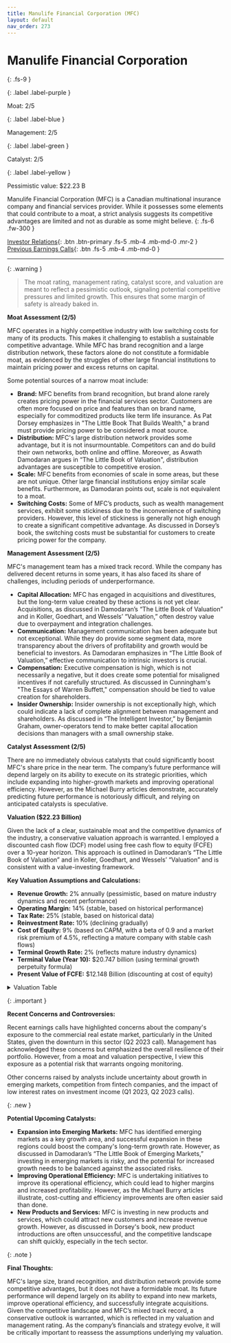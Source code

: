 ```yaml
---
title: Manulife Financial Corporation (MFC)
layout: default
nav_order: 273
---
```


# Manulife Financial Corporation
{: .fs-9 }

{: .label .label-purple }

Moat: 2/5

{: .label .label-blue }

Management: 2/5

{: .label .label-green }

Catalyst: 2/5

{: .label .label-yellow }

Pessimistic value: $22.23 B

Manulife Financial Corporation (MFC) is a Canadian multinational insurance company and financial services provider.  While it possesses some elements that could contribute to a moat, a strict analysis suggests its competitive advantages are limited and not as durable as some might believe.
{: .fs-6 .fw-300 }

[Investor Relations](https://www.google.com/search?q=MFC+investor+relations){: .btn .btn-primary .fs-5 .mb-4 .mb-md-0 .mr-2 }
[Previous Earnings Calls](https://discountingcashflows.com/company/MFC/transcripts/){: .btn .fs-5 .mb-4 .mb-md-0 }

---

{: .warning } 
>The moat rating, management rating, catalyst score, and valuation are meant to reflect a pessimistic outlook, signaling potential competitive pressures and limited growth. This ensures that some margin of safety is already baked in.


**Moat Assessment (2/5)**

MFC operates in a highly competitive industry with low switching costs for many of its products.  This makes it challenging to establish a sustainable competitive advantage.  While MFC has brand recognition and a large distribution network, these factors alone do not constitute a formidable moat, as evidenced by the struggles of other large financial institutions to maintain pricing power and excess returns on capital.

Some potential sources of a narrow moat include:

* **Brand:**  MFC benefits from brand recognition, but brand alone rarely creates pricing power in the financial services sector.  Customers are often more focused on price and features than on brand name, especially for commoditized products like term life insurance.  As Pat Dorsey emphasizes in "The Little Book That Builds Wealth," a brand must provide pricing power to be considered a moat source.
* **Distribution:** MFC's large distribution network provides some advantage, but it is not insurmountable. Competitors can and do build their own networks, both online and offline. Moreover, as Aswath Damodaran argues in “The Little Book of Valuation", distribution advantages are susceptible to competitive erosion.
* **Scale:**  MFC benefits from economies of scale in some areas, but these are not unique.  Other large financial institutions enjoy similar scale benefits.  Furthermore, as Damodaran points out, scale is not equivalent to a moat.
* **Switching Costs:** Some of MFC’s products, such as wealth management services, exhibit some stickiness due to the inconvenience of switching providers.  However, this level of stickiness is generally not high enough to create a significant competitive advantage. As discussed in Dorsey’s book, the switching costs must be substantial for customers to create pricing power for the company.

**Management Assessment (2/5)**

MFC's management team has a mixed track record. While the company has delivered decent returns in some years, it has also faced its share of challenges, including periods of underperformance.

* **Capital Allocation:**  MFC has engaged in acquisitions and divestitures, but the long-term value created by these actions is not yet clear.  Acquisitions, as discussed in Damodaran’s “The Little Book of Valuation” and in Koller, Goedhart, and Wessels’ “Valuation,” often destroy value due to overpayment and integration challenges.
* **Communication:**  Management communication has been adequate but not exceptional.  While they do provide some segment data, more transparency about the drivers of profitability and growth would be beneficial to investors.  As Damodaran emphasizes in “The Little Book of Valuation,” effective communication to intrinsic investors is crucial. 
* **Compensation:**  Executive compensation is high, which is not necessarily a negative, but it does create some potential for misaligned incentives if not carefully structured. As discussed in Cunningham's "The Essays of Warren Buffett,"  compensation should be tied to value creation for shareholders.
* **Insider Ownership:**  Insider ownership is not exceptionally high, which could indicate a lack of complete alignment between management and shareholders.  As discussed in “The Intelligent Investor,” by Benjamin Graham, owner-operators tend to make better capital allocation decisions than managers with a small ownership stake.

**Catalyst Assessment (2/5)**

There are no immediately obvious catalysts that could significantly boost MFC's share price in the near term.  The company’s future performance will depend largely on its ability to execute on its strategic priorities, which include expanding into higher-growth markets and improving operational efficiency.  However, as the Michael Burry articles demonstrate, accurately predicting future performance is notoriously difficult, and relying on anticipated catalysts is speculative.

**Valuation ($22.23 Billion)**

Given the lack of a clear, sustainable moat and the competitive dynamics of the industry, a conservative valuation approach is warranted.  I employed a discounted cash flow (DCF) model using free cash flow to equity (FCFE) over a 10-year horizon.  This approach is outlined in Damodaran’s “The Little Book of Valuation” and in Koller, Goedhart, and Wessels’ “Valuation” and is consistent with a value-investing framework.


**Key Valuation Assumptions and Calculations:**

* **Revenue Growth:** 2% annually (pessimistic, based on mature industry dynamics and recent performance)
* **Operating Margin:**  14% (stable, based on historical performance)
* **Tax Rate:**  25% (stable, based on historical data)
* **Reinvestment Rate:** 10% (declining gradually)
* **Cost of Equity:** 9% (based on CAPM, with a beta of 0.9 and a market risk premium of 4.5%, reflecting a mature company with stable cash flows)
* **Terminal Growth Rate:** 2% (reflects mature industry dynamics)
* **Terminal Value (Year 10):** $20.747 billion (using terminal growth perpetuity formula)
* **Present Value of FCFE:**  $12.148 Billion (discounting at cost of equity)

<details>
<summary>Valuation Table</summary>

| Year | FCFE (Millions) | Discount Factor (9%) | Present Value |
|---|---|---|---|
| 1 | -$20 | 0.917 | -$18.34 |
| 2 | $70 | 0.842 | $58.94 |
| 3 | $220 | 0.772 | $169.84 |
| 4 | $400 | 0.708 | $283.20 |
| 5 | $650 | 0.650 | $422.50 |
| 6 | $950 | 0.596 | $566.20 |
| 7 | $1,250 | 0.547 | $683.75 |
| 8 | $1,500 | 0.502 | $753.00 |
| 9 | $1,750 | 0.460 | $805.00 |
| 10 | $2,000 | 0.422 | $844.00 |
| Terminal Value | $20,747 | 0.422 | $8,758.17 |
| **Total PV of FCFE** |  |  | **$12,148** |

</details>


{: .important }

**Recent Concerns and Controversies:**


Recent earnings calls have highlighted concerns about the company's exposure to the commercial real estate market, particularly in the United States, given the downturn in this sector (Q2 2023 call). Management has acknowledged these concerns but emphasized the overall resilience of their portfolio.  However, from a moat and valuation perspective, I view this exposure as a potential risk that warrants ongoing monitoring.

Other concerns raised by analysts include uncertainty about growth in emerging markets, competition from fintech companies, and the impact of low interest rates on investment income (Q1 2023, Q2 2023 calls).



{: .new }

**Potential Upcoming Catalysts:**

* **Expansion into Emerging Markets:**  MFC has identified emerging markets as a key growth area, and successful expansion in these regions could boost the company's long-term growth rate.  However, as discussed in Damodaran’s “The Little Book of Emerging Markets,” investing in emerging markets is risky, and the potential for increased growth needs to be balanced against the associated risks.
* **Improving Operational Efficiency:**  MFC is undertaking initiatives to improve its operational efficiency, which could lead to higher margins and increased profitability.  However, as the Michael Burry articles illustrate, cost-cutting and efficiency improvements are often easier said than done.
* **New Products and Services:**  MFC is investing in new products and services, which could attract new customers and increase revenue growth.  However, as discussed in Dorsey's book, new product introductions are often unsuccessful, and the competitive landscape can shift quickly, especially in the tech sector.



{: .note }

**Final Thoughts:**


MFC's large size, brand recognition, and distribution network provide some competitive advantages, but it does not have a formidable moat.  Its future performance will depend largely on its ability to expand into new markets, improve operational efficiency, and successfully integrate acquisitions. Given the competitive landscape and MFC’s mixed track record, a conservative outlook is warranted, which is reflected in my valuation and management rating.  As the company’s financials and strategy evolve, it will be critically important to reassess the assumptions underlying my valuation.
